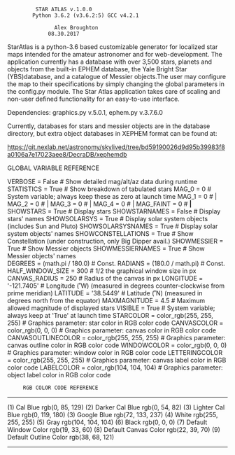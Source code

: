 
			 STAR ATLAS v.1.0.0   			  
	        Python 3.6.2 (v3.6.2:5) GCC v4.2.1	          
		 					          
	        	   Alex Broughton	                  
			     08.30.2017 		          




StarAtlas is a python-3.6 based customizable generator for localized 
star maps intended for the amateur astronomer and for web-development. 
The application currently has a database with over 3,500 stars, planets
and objects from the built-in EPHEM database, the Yale Bright Star 
(YBS)database, and a catalogue of Messier objects.The user may configure
the map to their specifications by simply changing the global parameters 
in the config.py module. The Star Atlas application takes care of scaling 
and non-user defined functionality for an easy-to-use interface.


Dependencies: graphics.py v.5.0.1, ephem.py v.3.7.6.0


Currently, databases for stars and messier objects are in the database
directory, but extra object databases in XEPHEM format can be found at:

https://git.nexlab.net/astronomy/skylived/tree/bd59190026d9d95b39983f8a0106a7e17023aee8/DecraDB/xephemdb


GLOBAL VARIABLE REFERENCE

VERBOSE = False						# Show detailed mag/alt/az data during runtime
STATISTICS = True					# Show breakdown of tabulated stars
MAG_0 = 0						# System variable; always keep these as zero at launch time
MAG_1 = 0						#			|
MAG_2 = 0                                               #			|
MAG_3 = 0                                               #		        |
MAG_4 = 0                                               #			|
MAG_FAINT = 0                                           #              	      __|__
SHOWSTARS = True					# Display stars
SHOWSTARNAMES = False					# Display stars' names
SHOWSOLARSYS = True					# Display solar system objects (includes Sun and Pluto)
SHOWSOLARSYSNAMES = True				# Display solar system objects' names
SHOWCONSTELLATIONS = True				# Show Constellation (under construction, only Big Dipper avail.)
SHOWMESSIER = True 					# Show Messier objects
SHOWMESSIERNAMES = True					# Show Messier objects' names							
DEGREES = (math.pi / 180.0)				# Const.
RADIANS = (180.0 / math.pi)				# Const.
HALF_WINDOW_SIZE = 300					# 1/2 the graphical window size in px
CANVAS_RADIUS = 250					# Radius of the canvas in px
LONGITUDE = '-121.7405'					# Longitude (˚W) (measured in degrees counter-clockwise from prime meridian)
LATITUDE = '38.5449'					# Latitude  (˚N) (measured in degrees north from the equator)
MAXMAGNITUDE = 4.5					# Maximum allowed magnitude of displayed stars
VISIBLE = True						# System variable; always keep at 'True' at launch time
STARCOLOR = color_rgb(255, 255, 255)			# Graphics parameter: star color in RGB color code
CANVASCOLOR = color_rgb(0, 0, 0)			# Graphics parameter: canvas color in RGB color code
CANVASOUTLINECOLOR = color_rgb(255, 255, 255)		# Graphics parameter: canvas outline color in RGB color code
WINDOWCOLOR = color_rgb(0, 0, 0)			# Graphics parameter: window color in RGB color code
LETTERINGCOLOR = color_rgb(255, 255, 255)		# Graphics parameter: canvas label color in RGB color code
LABELCOLOR = color_rgb(104, 104, 104)			# Graphics parameter: object label color in RGB color code



		 RGB COLOR CODE REFERENCE
***********************************************************
(1) Cal Blue 				rgb(0, 85, 129)
(2) Darker Cal Blue			rgb(0, 54, 82)
(3) Lighter Cal Blue			rgb(0, 119, 180)
(3) Google Blue 			rgb(72, 133, 237)
(4) White				rgb(255, 255, 255)
(5) Gray				rgb(104, 104, 104)
(6) Black				rgb(0, 0, 0)
(7) Default Window Color 		rgb(19, 33, 60)	
(8) Default Canvas Color 		rgb(22, 39, 70)
(9) Default Outline Color 		rgb(38, 68, 121)
***********************************************************

